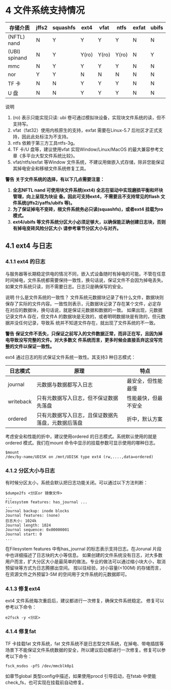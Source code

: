 # 4 文件系统支持情况



| 存储介质      | jffs2 | squashfs | ext4  | vfat  | ntfs  | exfat | ubifs |
| ------------- | ----- | -------- | ----- | ----- | ----- | ----- | ----- |
| (NFTL) nand   | N     | Y        | Y     | Y     | Y     | N     | N     |
| (UBI) spinand | N     | Y        | Y(ro) | Y(ro) | Y(ro) | N     | Y     |
| mmc           | N     | Y        | Y     | Y     | Y     | N     | N     |
| nor           | Y     | Y        | N     | N     | N     | N     | N     |
| TF 卡         | N     | N        | Y     | Y     | Y     | N     | N     |
| U 盘          | N     | N        | Y     | Y     | Y     | N     | N     |

说明

1. (ro) 表示只能实现只读: ubi 卷可通过模拟块设备，实现块文件系统的读，但不支持写。
2. vfat（fat32）使用内核原生的支持，exfat 需要在Linux-5.7 后社区才正式支持，因此此处标注为不支持。
3. ntfs 依赖于第三方工具ntfs-3g。
4. TF 卡/U 盘等，建议使用vfat 实现Window/Linux/MacOS 的最大兼容参考文章《多平台大型文件系统比较》。
5. vfat/ntfs/exfat 等Window 文件系统，不建议用做嵌入式存储，除非您能保证其掉电安全和移植文件系统修复工具。

**警告**
**关于文件系统的选择，有以下几点需要注意：**

1. **全志NFTL nand 可使用块文件系统(ext4) 全志在驱动中实现磨损平衡和坏块管理，向上呈现为块设**
   **备。因此可支持ext4，不需要且不支持常见的flash 文件系统(jffs2/yaffs/ubifs 等)。**
2. **为了保证掉电不变砖，根文件系统务必只读(squashfs)，或者ext4 挂载为ro 模式。**
3. **ext4/ubifs 等文件系统分区大小必须足够大，以确保能正确创建日志块，否则有掉电变砖风险分区大小**
   **请参考章节分区大小与对齐。**

## 4.1 ext4 与日志

### 4.1.1 ext4 的日志

与服务器等长期稳定供电的情况不同，嵌入式设备随时有掉电的可能。不管在任意时间掉电，文件系统都需要保持一致性，换句话说，保证文件不会因为掉电丢失。如果文件系统只读，则不需要日志。日志只是确保写的安全。

说明
什么是文件系统的一致性？
文件系统元数据块记录了有什么文件，数据块则保存了实际的文件内容。一致性则表示，元数据块记录了存在某个文件，必定存
在对应的数据块，换句话说，就是保证元数据和数据的一致。
如果出现，元数据记录文件A 存在，但文件A 的数据块是无效的，或者明明数据块是有效的，但元数据并没任何记录，导致系
统并不知道文件存在，就出现了文件系统的不一致。

**警告**
**保证文件不丢失，只保证之前写入的文件数据正常，而非正在写，且因为掉电导致没写完整的文件。对大多数文**
**件系统而言，更多时候会直接丢弃这没写完整的文件以保证一致性。**

ext4 通过日志的形式保证文件系统一致性。其支持3 种日志模式：

| 日志模式  | 原理                                               | 特点                 |
| --------- | -------------------------------------------------- | -------------------- |
| journal   | 元数据与数据都写入日志                             | 最安全，但性能最慢   |
| writeback | 只有元数据写入日志，但不保证数据先落盘             | 性能最快，但最不安全 |
| ordered   | 只有元数据写入日志，且保证数据先落盘，元数据后落盘 | 折中，默认方案       |

考虑安全和性能的折中，建议使用ordered 的日志模式。系统默认使用的就是ordered 模式。我们在mount 命令中显示的挂载参数可显示使用的哪种日志。

```
$mount
/dev/by-name/UDISK on /mnt/UDISK type ext4 (rw,....,data=ordered)
```

### 4.1.2 分区大小与日志

有时候分区太小，系统会默认把日志功能关闭。可以通过以下方法判断：

```
$dumpe2fs <分区or 镜像文件>
...
Filesystem features: has_journal ...
...
Journal backup: inode blocks
Journal features: (none)
日志大小: 1024k
Journal length: 1024
Journal sequence: 0x00000001
Journal start: 0
...
```

在Filesystem features 中有has_journal 的标志表示支持日志。在Jorunal 片段中也详细描述了日志块的大小等信息。
如果创建的文件系统没有日志，对大多数用户而言，扩大分区大小是最简单的做法。专业的做法可以通过缩小块大小，取消预留块等方式为日志腾挪出空间。
按以往经验，对小容量(<100M) 的存储而言，在资源文件之外预留3-5M 的空间用于文件系统的元数据即可。

### 4.1.3 修复ext4

ext4 文件系统每次重启后，建议都进行一次修复，确保文件系统稳定。
修复可以参考以下命令：

```
e2fsck -y <分区>
```

### 4.1.4 修复fat

TF 卡挂载fat 文件系统，fat 文件系统不是日志型文件系统，在掉电、带电插拔等场景下不能保证文件系统数据的安全，所以建议启动都进行一次修复。修复可以参考以下命令：

```
fsck_msdos -pfS /dev/mmcblk0p1
```

如章节global 类型config中描述，如果使用procd 引导启动，在fstab 中使能check_fs，也可实现在挂载前自动修复。